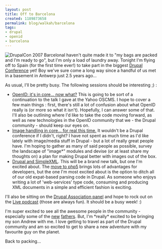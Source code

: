 ```yaml
--- 
layout: post
title: Off to Barcelona
created: 1189873658
permalink: blog/walkah/barcelona
tags: 
- drupal
- openid
- barcelona
---
```

<p><img src="http://walkah.net/sites/walkah.net/files/barcelona-2007.gif" alt="DrupalCon 2007 Barcelona" class="left" />I haven't quite made it to "my bags are packed and I'm ready to go", but I'm only a load of laundry away. Tonight I'm flying off to Spain (for the first time ever!) to take part in the biggest <a href="http://barcelona2007.drupalcon.org/">Drupal Conference</a> yet! Boy we've sure come a long way since a handful of us met in a basement in Antwerp just 2.5 years ago...</p>
<p>As usual, I'll be pretty busy. The following sessions should be interesting ;) :</p>
<ul>
<li><a href="http://barcelona2007.drupalcon.org/node/531">OpenID: it's in core... now what?</a> This is going to be sort of a continuation to the talk I gave at the Yahoo OSCMS. I hope to cover a few main things : first, there's still a lot of confusion about what OpenID really is (or more so what it isn't). Hopefully, I can answer some of that. I'll also be outlining where I'd like to take the code moving forward, as well as new technologies in the OpenID community that we - the Drupal community - should keep our eyes on.</li>
<li><a href="http://barcelona2007.drupalcon.org/node/533">Image handling in core... for real this time.</a> It wouldn't be a Drupal conference if I didn't, right? I have not spent as much time as I'd like lately with image/media stuff in Drupal - but a lot of really great people have. I'm hoping to gather as many of said people as possible, survey the landscape of "image*" modules and devise (or at least share my thoughts on) a plan for making Drupal better with images out of the box.</li>
<li><a href="http://barcelona2007.drupalcon.org/node/532">Drupal and SimpleXML</a>. This will be a brand new talk, but one I'm excited about. The <a href="http://gophp5.org/">move to php5</a> brings lots of advantages for developers, but the one I'm most excited about is the option to ditch all of our old expat-based parsing code in Drupal. As someone who enjoys writing a lot of 'web-services' type code, consuming and producing XML documents in a simple and efficient fashion is exciting.</li>
</ul>
<p>I'll also be sitting on the <a href=http://barcelona2007.drupalcon.org/node/442">Drupal Association panel</a> and hope to rock out on the <a href="http://barcelona2007.drupalcon.org/node/246">Live podcast</a> (those are always fun). It should be a busy week! :)</p>
<p>I'm super excited to see all the awesome people in the community - especially some of the <a href="http://angrydonuts.com/">new</a> <a href="http://buytaert.net/">fathers</a>. But, I'm *really* excited to be bringing my son Andrew with me. I love getting to travel as part of the Drupal community and am so excited to get to share a new adventure with my favourite guy on the planet.</p>
<p>Back to packing...</p>
